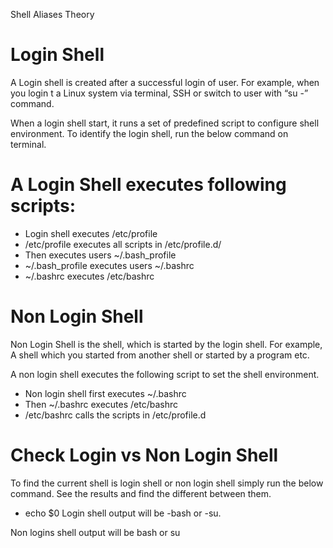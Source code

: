 Shell Aliases Theory

# Login Shell
A Login shell is created after a successful login of user. For example, when you login t a Linux system via terminal, SSH or switch to user with “su -” command.

When a login shell start, it runs a set of predefined script to configure shell environment. To identify the login shell, run the below command on terminal.

# A Login Shell executes following scripts:
- Login shell executes /etc/profile
- /etc/profile executes all scripts in /etc/profile.d/
- Then executes users ~/.bash_profile
- ~/.bash_profile executes users ~/.bashrc
- ~/.bashrc executes /etc/bashrc

# Non Login Shell
Non Login Shell is the shell, which is started by the login shell. For example, A shell which you started from another shell or started by a program etc.

A non login shell executes the following script to set the shell environment.

- Non login shell first executes ~/.bashrc
- Then ~/.bashrc executes /etc/bashrc
- /etc/bashrc calls the scripts in /etc/profile.d

# Check Login vs Non Login Shell
To find the current shell is login shell or non login shell simply run the below command. See the results and find the different between them.
- echo $0
Login shell output will be -bash or -su.

Non logins shell output will be bash or su
